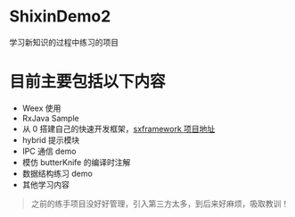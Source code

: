 # ShixinDemo2
学习新知识的过程中练习的项目

# 目前主要包括以下内容

- Weex 使用
- RxJava Sample
- 从 0 搭建自己的快速开发框架，[sxframework 项目地址](https://github.com/shixinzhang/sxframework)
- hybrid 提示模块
- IPC 通信 demo
- 模仿 butterKnife 的编译时注解
- 数据结构练习 demo
- 其他学习内容

> 之前的练手项目没好好管理，引入第三方太多，到后来好麻烦，吸取教训！

